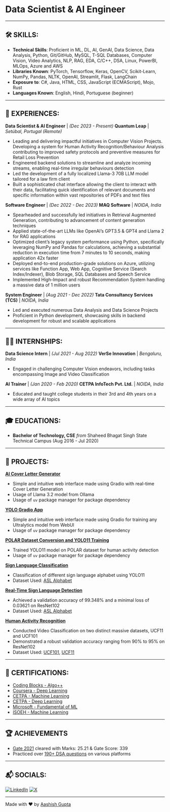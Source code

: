# Data Scientist & AI Engineer

___

## 🛠️ SKILLS:
- **Technical Skills**: Proficient in ML, DL, AI, GenAI, Data Science, Data Analysis, Python, Git/GitHub, MySQL, T-SQL Databases, Computer Vision, Video Analytics, NLP, RAG, EDA, C/C++, DSA, Linux, PowerBI, MLOps, Azure and AWS
- **Libraries Known**: PyTorch, Tensorflow, Keras, OpenCV, Scikit-Learn, NumPy, Pandas, NLTK, OpenAI, Streamlit, Flask, LangChain
- **Exposure to**: C#, Java, HTML, CSS, JavaScript (ECMAScript), Mojo, Rust
- **Languages Known**: English, Hindi, Portuguese (beginner)

---

##  💼 EXPERIENCES:
**Data Scientist & AI Engineer** | _(Dec 2023 - Present)_
**Quantum Leap** | _Setúbal, Portugal (Remote)_
- Leading and delivering impactful initiatives in Computer Vision Projects. Developing a system for Human Activity Recognition/Behaviour Analysis contributing to improved safety protocols and preventive measures for Retail Loss Prevention
- Engineered backend solutions to streamline and analyze incoming streams, enabling real-time irregular behaviours detection
- Led the development of a fully localized Llama-3 70B LLM model tailored for a law firm client
- Built a sophisticated chat interface allowing the client to interact with their data, facilitating quick identification of relevant documents and specific information within vast repositories of PDFs and text files

**Software Engineer** | _(Dec 2022 - Dec 2023)_
**MAQ Software** | _NOIDA, India_
- Spearheaded and successfully led initiatives in Retrieval Augmented Generation, contributing to advancement of content generation techniques
- Applied state-of-the-art LLMs like OpenAI’s GPT3.5 & GPT4  and Llama 2 for RAG applications
- Optimized client’s legacy system performance using Python, specifically leveraging NumPy and Pandas for calculations, achieving a substantial reduction in execution time from 7 minutes to 10 seconds, making application 42x faster
- Deployed end-to-end production-grade solutions on Azure, utilizing services like Function App, Web App, Cognitive Service (Search Index/Indexer), Blob Storage, SQL Databases and Speech Service
- Implemented High-Impact and robust Recommendation System handling a massive data of 1 million users

**System Engineer** | _(Aug 2021 - Dec 2022)_
**Tata Consultancy Services (TCS)** | _NOIDA, India_
- Led and executed numerous Data Analysis and Data Science Projects
- Proficient in Python development, showcasing skills in backend development for robust and scalable applications

---

## 🧑‍💻 INTERNSHIPS:

**Data Science Intern** | _(Jul 2021 - Aug 2022)_
**VerSe Innovation** | _Bengaluru, India_
- Engaged in challenging Computer Vision endeavors, including tasks encompassing Image and Video Classification

**AI Trainer** | _(Jan 2020 - Feb 2020)_
**CETPA InfoTech Pvt. Ltd.** | _NOIDA, India_
- Educated and taught college students in their 3rd and 4th years on a wide array of AI topics

---

## 🎓 EDUCATIONS:
- **Bachelor of Technology, CSE** _from_ Shaheed Bhagat Singh State Technical Campus (Aug 2016 - Jul 2020)

---

## 📂 PROJECTS:
**[AI Cover Letter Generator](https://github.com/ashuguptahere/cover-letter-gen)**
- Simple and intuitive web interface made using Gradio with real-time Cover Letter Generation
- Usage of Llama 3.2 model from Ollama
- Usage of `uv` package manager for package dependency

**[YOLO Gradio App](https://github.com/ashuguptahere/yolo-gradio-app)**
- Simple and intuitive web interface made using Gradio for training any Ultralytics model from WebUI
- Usage of `uv` package manager for package dependency

**[POLAR Dataset Conversion and YOLO11 Training](https://github.com/ashuguptahere/POLAR-yolo-conversion-and-train)**
- Trained YOLO11 model on POLAR dataset for human activity detection
- Usage of `uv` package manager for package dependency

**[Sign Language Classification](https://github.com/ashuguptahere/sign-language-classification)**
- Classification of different sign language alphabet using YOLO11
- Dataset Used: [ASL Alphabet](https://www.kaggle.com/grassknoted/asl-alphabet)

**[Real-Time Sign Language Detection](https://github.com/ashuguptahere/sign-language-detection)**
- Achieved a validation accuracy of 99.348% and a minimal loss of 0.03621 on ResNet102
- Dataset Used: [ASL Alphabet](https://www.kaggle.com/grassknoted/asl-alphabet)

**[Human Activity Recognition](https://github.com/ashuguptahere/video-classification-ucf101)**
- Conducted Video Classification on two distinct massive datasets, UCF11 and UCF101
- Demonstrated a robust validation accuracy ranging from 90% to 95% on ResNet102
- Dataset Used: [UCF101](https://www.kaggle.com/ashuguptahere/video-classification-ucf101), [UCF11](https://www.kaggle.com/ashuguptahere/video-classification-ucf11)

---

## 📜 CERTIFICATIONS:
- [Coding Blocks - Algo++](https://drive.google.com/file/d/1hiyOK3MlFXi0583gJTVbafHLXmegdTvS/view?usp=sharing)
- [Coursera - Deep Learning](https://www.coursera.org/account/accomplishments/specialization/certificate/UCE9XTXVFWEW)
- [CETPA - Machine Learning](https://drive.google.com/file/d/1mK1c-I2CtkLyqJjuNWmpbe8s171mp99e/view?usp=sharing)
- [CETPA - Deep Learning](https://drive.google.com/file/d/1T7H8U4ZWa9Rv8AQLp2j44RJvE-3HzsC-/view?usp=sharing)
- [Microsoft - Fundamental of ML](https://drive.google.com/file/d/1SSPmCUa9mdKV8BjQj_RvWyFiPn-vGKpz/view?usp=sharing)
- [ISOEH - Machine Learning](https://drive.google.com/file/d/1Pk-nYnK60L8UbcFB3BfSbxoZ3xy0Froh/view)

---

## 🏆 ACHIEVEMENTS
- [Gate 2021](https://drive.google.com/file/d/1ARz_BLLcELOdsD-tSp_IxuJ8UMXhP7_6/view?usp=share_link) cleared with Marks: 25.21 & Gate Score: 339
- Practiced over [190+ DSA questions](https://codolio.com/profile/ashuguptahere) on various platforms

---

## 📬 SOCIALS:
[![LinkedIn](https://img.shields.io/badge/LinkedIn-%230077B5.svg?logo=linkedin&logoColor=white)](https://www.linkedin.com/in/ashuguptahere) [![X](https://img.shields.io/badge/X-black.svg?logo=X&logoColor=white)](https://x.com/hey_its_ashu)

---

Made with ❤️ by [Aashish Gupta](https://github.com/ashuguptahere)